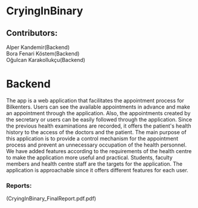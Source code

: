 # CryingInBinary<br>
<h2>Contributors:</h2>
Alper Kandemir(Backend)<br>
Bora Fenari Köstem(Backend)<br>
Oğulcan Karakollukçu(Backend)<br>



<h1>Backend</h1>
The app is a web application that facilitates the appointment process for Bilkenters. Users can see the available appointments in advance and make an appointment through the application. Also, the appointments created by the secretary or users can be easily followed through the application. Since the previous health examinations are recorded, it offers the patient's health history to the access of the doctors and the patient. The main purpose of this application is to provide a control mechanism for the appointment process and prevent an unnecessary occupation of the health personnel. We have added features according to the requirements of the health centre to make the application more useful and practical. Students, faculty members and health centre staff are the targets for the application. The application is approachable since it offers different features for each user.
<br>




<p><h3>Reports:</h3>
    (CryingInBinary_FinalReport.pdf.pdf) <br>
     </p>
